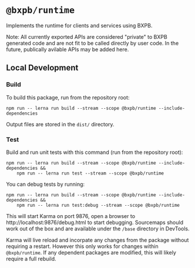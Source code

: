 <!-- This is the README documentation which GitHub will display. -->

# `@bxpb/runtime`

Implements the runtime for clients and services using BXPB.

Note: All currently exported APIs are considered "private" to BXPB generated code and are not fit to
be called directly by user code. In the future, publically avilable APIs may be added here.

## Local Development

### Build

To build this package, run from the repository root:

```shell
npm run -- lerna run build --stream --scope @bxpb/runtime --include-dependencies
```

Output files are stored in the `dist/` directory.

### Test

Build and run unit tests with this command (run from the repository root):

```shell
npm run -- lerna run build --stream --scope @bxpb/runtime --include-dependencies &&
    npm run -- lerna run test --stream --scope @bxpb/runtime
```

You can debug tests by running:

```shell
npm run -- lerna run build --stream --scope @bxpb/runtime --include-dependencies &&
    npm run -- lerna run test:debug --stream --scope @bxpb/runtime
```

This will start Karma on port 9876, open a browser to http://localhost:9876/debug.html to start
debugging. Sourcemaps should work out of the box and are available under the `/base` directory in
DevTools.

Karma will live reload and incorpate any changes from the package without requiring a restart.
However this only works for changes within `@bxpb/runtime`. If any dependent packages are modified,
this will likely require a full rebuild.